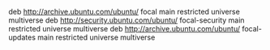 deb http://archive.ubuntu.com/ubuntu/ focal main restricted universe multiverse
deb http://security.ubuntu.com/ubuntu/ focal-security main restricted universe multiverse
deb http://archive.ubuntu.com/ubuntu/ focal-updates main restricted universe multiverse
